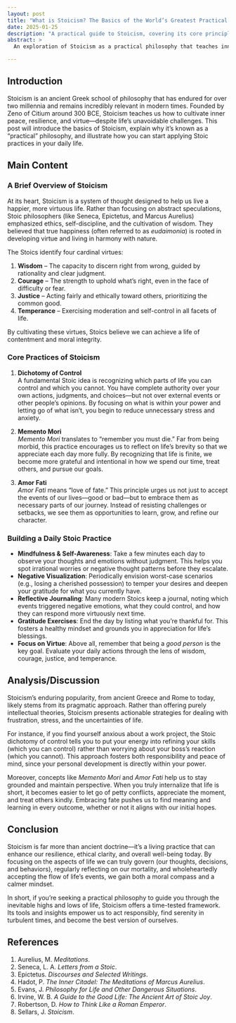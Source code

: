 ```yaml
---
layout: post
title: "What is Stoicism? The Basics of the World’s Greatest Practical Philosophy"
date: 2025-01-25
description: "A practical guide to Stoicism, covering its core principles, key philosophers, and how to apply Stoic practices in everyday life."
abstract: >
  An exploration of Stoicism as a practical philosophy that teaches inner peace and resilience through the dichotomy of control, memento mori, and amor fati, with actionable strategies for applying its four cardinal virtues—wisdom, courage, justice, and temperance—in everyday modern life.

---
```


## Introduction
Stoicism is an ancient Greek school of philosophy that has endured for over two millennia and remains incredibly relevant in modern times. Founded by Zeno of Citium around 300 BCE, Stoicism teaches us how to cultivate inner peace, resilience, and virtue—despite life’s unavoidable challenges. This post will introduce the basics of Stoicism, explain why it’s known as a “practical” philosophy, and illustrate how you can start applying Stoic practices in your daily life.

## Main Content

### A Brief Overview of Stoicism
At its heart, Stoicism is a system of thought designed to help us live a happier, more virtuous life. Rather than focusing on abstract speculations, Stoic philosophers (like Seneca, Epictetus, and Marcus Aurelius) emphasized ethics, self-discipline, and the cultivation of wisdom. They believed that true happiness (often referred to as *eudaimonia*) is rooted in developing virtue and living in harmony with nature.

The Stoics identify four cardinal virtues:
1. **Wisdom** – The capacity to discern right from wrong, guided by rationality and clear judgment.  
2. **Courage** – The strength to uphold what’s right, even in the face of difficulty or fear.  
3. **Justice** – Acting fairly and ethically toward others, prioritizing the common good.  
4. **Temperance** – Exercising moderation and self-control in all facets of life.

By cultivating these virtues, Stoics believe we can achieve a life of contentment and moral integrity.

### Core Practices of Stoicism

1. **Dichotomy of Control**  
   A fundamental Stoic idea is recognizing which parts of life you can control and which you cannot. You have complete authority over your own actions, judgments, and choices—but not over external events or other people’s opinions. By focusing on what is within your power and letting go of what isn’t, you begin to reduce unnecessary stress and anxiety.

2. **Memento Mori**  
   *Memento Mori* translates to “remember you must die.” Far from being morbid, this practice encourages us to reflect on life’s brevity so that we appreciate each day more fully. By recognizing that life is finite, we become more grateful and intentional in how we spend our time, treat others, and pursue our goals.

3. **Amor Fati**  
   *Amor Fati* means “love of fate.” This principle urges us not just to accept the events of our lives—good or bad—but to embrace them as necessary parts of our journey. Instead of resisting challenges or setbacks, we see them as opportunities to learn, grow, and refine our character.

### Building a Daily Stoic Practice
- **Mindfulness & Self-Awareness**: Take a few minutes each day to observe your thoughts and emotions without judgment. This helps you spot irrational worries or negative thought patterns before they escalate.  
- **Negative Visualization**: Periodically envision worst-case scenarios (e.g., losing a cherished possession) to temper your desires and deepen your gratitude for what you currently have.  
- **Reflective Journaling**: Many modern Stoics keep a journal, noting which events triggered negative emotions, what they could control, and how they can respond more virtuously next time.  
- **Gratitude Exercises**: End the day by listing what you’re thankful for. This fosters a healthy mindset and grounds you in appreciation for life’s blessings.  
- **Focus on Virtue**: Above all, remember that being a *good person* is the key goal. Evaluate your daily actions through the lens of wisdom, courage, justice, and temperance.

## Analysis/Discussion
Stoicism’s enduring popularity, from ancient Greece and Rome to today, likely stems from its pragmatic approach. Rather than offering purely intellectual theories, Stoicism presents actionable strategies for dealing with frustration, stress, and the uncertainties of life. 

For instance, if you find yourself anxious about a work project, the Stoic dichotomy of control tells you to put your energy into refining your skills (which you can control) rather than worrying about your boss’s reaction (which you cannot). This approach fosters both responsibility and peace of mind, since your personal development is directly within your power. 

Moreover, concepts like *Memento Mori* and *Amor Fati* help us to stay grounded and maintain perspective. When you truly internalize that life is short, it becomes easier to let go of petty conflicts, appreciate the moment, and treat others kindly. Embracing fate pushes us to find meaning and learning in every outcome, whether or not it aligns with our initial hopes.

## Conclusion
Stoicism is far more than ancient doctrine—it’s a living practice that can enhance our resilience, ethical clarity, and overall well-being today. By focusing on the aspects of life we can truly govern (our thoughts, decisions, and behaviors), regularly reflecting on our mortality, and wholeheartedly accepting the flow of life’s events, we gain both a moral compass and a calmer mindset.

In short, if you’re seeking a practical philosophy to guide you through the inevitable highs and lows of life, Stoicism offers a time-tested framework. Its tools and insights empower us to act responsibly, find serenity in turbulent times, and become the best version of ourselves.

## References
1. Aurelius, M. *Meditations*.  
2. Seneca, L. A. *Letters from a Stoic*.  
3. Epictetus. *Discourses and Selected Writings*.  
4. Hadot, P. *The Inner Citadel: The Meditations of Marcus Aurelius*.  
5. Evans, J. *Philosophy for Life and Other Dangerous Situations*.  
6. Irvine, W. B. *A Guide to the Good Life: The Ancient Art of Stoic Joy*.  
7. Robertson, D. *How to Think Like a Roman Emperor*.  
8. Sellars, J. *Stoicism*.